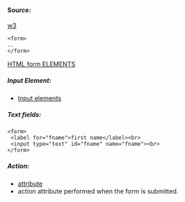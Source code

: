 #### Source:
[w3](https://www.w3schools.com/html/html_forms.asp)

```
<form>
..
</form>
```

[HTML form ELEMENTS](https://www.w3schools.com/html/html_form_elements.asp)

##### Input Element:

* [Input elements](https://www.w3schools.com/html/html_form_input_types.asp)

##### Text fields:

```
<form>
 <label for="fname">first name</label><br>
 <input type="text" id="fname" name="fname"><br>
</form>
```


##### Action:

* [attribute](https://www.w3schools.com/html/html_forms_attributes.asp)
* action attribute performed when the form is submitted.